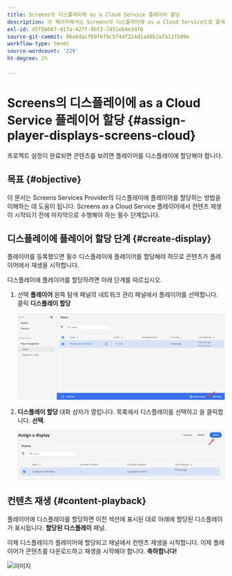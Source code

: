 ```yaml
---
title: Screens의 디스플레이에 as a Cloud Service 플레이어 할당
description: 이 페이지에서는 Screens의 디스플레이에 as a Cloud Service으로 플레이어를 할당하는 방법을 설명합니다.
exl-id: d5f5b087-d17a-427f-9bf2-7451eb4e1df6
source-git-commit: 96a0dacf69f6f9c5744f224d1a48b2afa11fb09e
workflow-type: tm+mt
source-wordcount: '229'
ht-degree: 2%

---
```


# Screens의 디스플레이에 as a Cloud Service 플레이어 할당 {#assign-player-displays-screens-cloud}

프로젝트 설정이 완료되면 콘텐츠를 보려면 플레이어를 디스플레이에 할당해야 합니다.

## 목표 {#objective}

이 문서는 Screens Services Provider의 디스플레이에 플레이어를 할당하는 방법을 이해하는 데 도움이 됩니다. Screens as a Cloud Service 플레이어에서 컨텐츠 재생이 시작되기 전에 마지막으로 수행해야 하는 필수 단계입니다.

## 디스플레이에 플레이어 할당 단계 {#create-display}

플레이어를 등록했으면 필수 디스플레이에 플레이어를 할당해야 하므로 콘텐츠가 플레이어에서 재생을 시작합니다.

디스플레이에 플레이어를 할당하려면 아래 단계를 따르십시오.

1. 선택 **플레이어** 왼쪽 탐색 패널의 네트워크 관리 패널에서 플레이어를 선택합니다. 클릭 **디스플레이 할당**

   ![이미지](/help/screens-cloud/assets/player/register-player7.png)

1. **디스플레이 할당** 대화 상자가 열립니다. 목록에서 디스플레이를 선택하고 을 클릭합니다. **선택**.

   ![이미지](/help/screens-cloud/assets/player/register-player8.png)

## 컨텐츠 재생 {#content-playback}

플레이어에 디스플레이를 할당하면 이전 섹션에 표시된 대로 아래에 할당된 디스플레이가 표시됩니다. **할당된 디스플레이** 패널.

이제 디스플레이가 플레이어에 할당되고 채널에서 컨텐츠 재생을 시작합니다. 이제 플레이어가 콘텐츠를 다운로드하고 재생을 시작해야 합니다. **축하합니다!**

![이미지](/help/screens-cloud/assets/player/output.gif)
